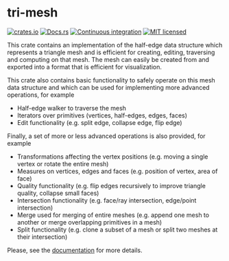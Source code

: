 # tri-mesh

[![crates.io](https://img.shields.io/crates/v/tri-mesh.svg)](https://crates.io/crates/tri-mesh)
[![Docs.rs](https://docs.rs/tri-mesh/badge.svg)](https://docs.rs/tri-mesh)
[![Continuous integration](https://github.com/asny/tri-mesh/actions/workflows/rust.yml/badge.svg)](https://github.com/asny/tri-mesh/actions/workflows/rust.yml)
[![MIT licensed](https://img.shields.io/badge/license-MIT-blue.svg)](https://github.com/asny/tri-mesh/blob/master/LICENSE)

This crate contains an implementation of the half-edge data structure which represents a triangle mesh and is efficient for creating, editing, traversing and computing on that mesh. 
The mesh can easily be created from and exported into a format that is efficient for visualization.

This crate also contains basic functionality to safely operate on this mesh data structure and which can be used for implementing more advanced operations, for example
- Half-edge walker to traverse the mesh
- Iterators over primitives (vertices, half-edges, edges, faces)
- Edit functionality (e.g. split edge, collapse edge, flip edge)

Finally, a set of more or less advanced operations is also provided, for example
- Transformations affecting the vertex positions (e.g. moving a single vertex or rotate the entire mesh)
- Measures on vertices, edges and faces (e.g. position of vertex, area of face)
- Quality functionality (e.g. flip edges recursively to improve triangle quality, collapse small faces)
- Intersection functionality (e.g. face/ray intersection, edge/point intersection)
- Merge used for merging of entire meshes (e.g. append one mesh to another or merge overlapping primitives in a mesh)
- Split functionality (e.g. clone a subset of a mesh or split two meshes at their intersection)

Please, see the [documentation](https://docs.rs/tri-mesh) for more details.